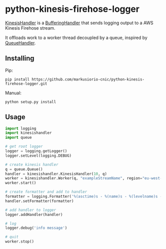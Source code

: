 # python-kinesis-firehose-logger

[KinesisHandler](kinesishandler/kinesishandler.py) is a [BufferingHandler](https://docs.python.org/2.7/library/logging.handlers.html#logging.handlers.BufferingHandler) that sends logging output to a AWS Kinesis Firehose stream.

It offloads work to a worker thread decoupled by a queue, inspired by [QueueHandler](https://docs.python.org/3.5/library/logging.handlers.html#queuehandler).

## Installing

Pip:

    pip install https://github.com/markusiorio-cnic/python-kinesis-firehose-logger.git

Manual:

    python setup.py install

## Usage

```python
import logging
import kinesishandler
import queue

# get root logger
logger = logging.getLogger()
logger.setLevel(logging.DEBUG)

# create kinesis handler
q = queue.Queue()
handler = kinesishandler.KinesisHandler(10, q)
worker = kinesishandler.Worker(q, "exampleStreamName", region="eu-west-1")
worker.start()

# create formatter and add to handler
formatter = logging.Formatter('%(asctime)s - %(name)s - %(levelname)s - %(message)s')
handler.setFormatter(formatter)

# add handler to logger
logger.addHandler(handler)

# log
logger.debug('info message')

# quit
worker.stop()
```
